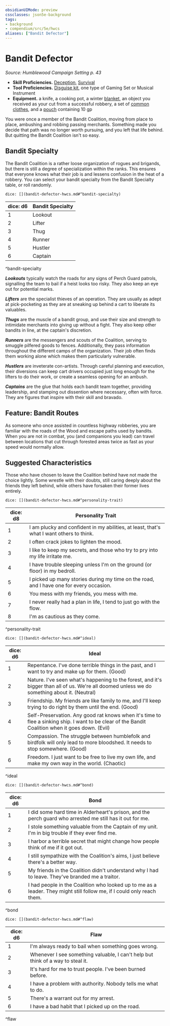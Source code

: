 ```yaml
---
obsidianUIMode: preview
cssclasses: json5e-background
tags:
- background
- compendium/src/5e/hwcs
aliases: ["Bandit Defector"]
---
```

# Bandit Defector
*Source: Humblewood Campaign Setting p. 43*  

- **Skill Proficiencies.** [Deception](/3-Mechanics/CLI/rules/skills.md#Deception), [Survival](/3-Mechanics/CLI/rules/skills.md#Survival)  
- **Tool Proficiencies.** [Disguise kit](/3-Mechanics/CLI/items/disguise-kit.md), one type of Gaming Set or Musical Instrument  
- **Equipment.** a knife, a cooking pot, a winter [blanket](/3-Mechanics/CLI/items/blanket.md), an object you received as your cut from a successful robbery, a set of [common clothes](/3-Mechanics/CLI/items/common-clothes.md), and a [pouch](/3-Mechanics/CLI/items/pouch.md) containing 10 gp  

You were once a member of the Bandit Coalition, moving from place to place, ambushing and robbing passing merchants. Something made you decide that path was no longer worth pursuing, and you left that life behind. But quitting the Bandit Coalition isn't so easy.

## Bandit Specialty

The Bandit Coalition is a rather loose organization of rogues and brigands, but there is still a degree of specialization within the ranks. This ensures that everyone knows what their job is and lessens confusion in the heat of a robbery. You can select your bandit specialty from the Bandit Specialty table, or roll randomly.

`dice: [](bandit-defector-hwcs.md#^bandit-specialty)`

| dice: d6 | Bandit Specialty |
|----------|------------------|
| 1 | Lookout |
| 2 | Lifter |
| 3 | Thug |
| 4 | Runner |
| 5 | Hustler |
| 6 | Captain |
^bandit-specialty

***Lookouts*** typically watch the roads for any signs of Perch Guard patrols, signalling the team to bail if a heist looks too risky. They also keep an eye out for potential marks.

***Lifters*** are the specialist thieves of an operation. They are usually as adept at pick-pocketing as they are at sneaking up behind a cart to liberate its valuables.

***Thugs*** are the muscle of a bandit group, and use their size and strength to intimidate merchants into giving up without a fight. They also keep other bandits in line, at the captain's discretion.

***Runners*** are the messengers and scouts of the Coalition, serving to smuggle pilfered goods to fences. Additionally, they pass information throughout the different camps of the organization. Their job often finds them working alone which makes them particularly vulnerable.

***Hustlers*** are inveterate con-artists. Through careful planning and execution, their diversions can keep cart drivers occupied just long enough for the lifters to do their work, or create a seamless opening for an ambush.

***Captains*** are the glue that holds each bandit team together, providing leadership, and stamping out dissention where necessary, often with force. They are figures that inspire with their skill and bravado.

## Feature: Bandit Routes

As someone who once assisted in countless highway robberies, you are familiar with the roads of the Wood and escape paths used by bandits. When you are not in combat, you (and companions you lead) can travel between locations that cut through forested areas twice as fast as your speed would normally allow.

## Suggested Characteristics

Those who have chosen to leave the Coalition behind have not made the choice lightly. Some wrestle with their doubts, still caring deeply about the friends they left behind, while others have forsaken their former lives entirely.

`dice: [](bandit-defector-hwcs.md#^personality-trait)`

| dice: d8 | Personality Trait |
|----------|-------------------|
| 1 | I am plucky and confident in my abilities, at least, that's what I want others to think. |
| 2 | I often crack jokes to lighten the mood. |
| 3 | I like to keep my secrets, and those who try to pry into my life irritate me. |
| 4 | I have trouble sleeping unless I'm on the ground (or floor) in my bedroll. |
| 5 | I picked up many stories during my time on the road, and I have one for every occasion. |
| 6 | You mess with my friends, you mess with me. |
| 7 | I never really had a plan in life, I tend to just go with the flow. |
| 8 | I'm as cautious as they come. |
^personality-trait

`dice: [](bandit-defector-hwcs.md#^ideal)`

| dice: d6 | Ideal |
|----------|-------|
| 1 | Repentance. I've done terrible things in the past, and I want to try and make up for them. (Good) |
| 2 | Nature. I've seen what's happening to the forest, and it's bigger than all of us. We're all doomed unless we do something about it. (Neutral)  |
| 3 | Friendship. My friends are like family to me, and I'll keep trying to do right by them until the end. (Good) |
| 4 | Self-Preservation. Any good rat knows when it's time to flee a sinking ship. I want to be clear of the Bandit Coalition when it goes down. (Evil) |
| 5 | Compassion. The struggle between humblefolk and birdfolk will only lead to more bloodshed. It needs to stop somewhere. (Good) |
| 6 | Freedom. I just want to be free to live my own life, and make my own way in the world. (Chaotic) |
^ideal

`dice: [](bandit-defector-hwcs.md#^bond)`

| dice: d6 | Bond |
|----------|------|
| 1 | I did some hard time in Alderheart's prison, and the perch guard who arrested me still has it out for me. |
| 2 | I stole something valuable from the Captain of my unit. I'm in big trouble if they ever find me. |
| 3 | I harbor a terrible secret that might change how people think of me if it got out. |
| 4 | I still sympathize with the Coalition's aims, I just believe there's a better way. |
| 5 | My friends in the Coalition didn't understand why I had to leave. They've branded me a traitor. |
| 6 | I had people in the Coalition who looked up to me as a leader. They might still follow me, if I could only reach them. |
^bond

`dice: [](bandit-defector-hwcs.md#^flaw)`

| dice: d6 | Flaw |
|----------|------|
| 1 | I'm always ready to bail when something goes wrong. |
| 2 | Whenever I see something valuable, I can't help but think of a way to steal it. |
| 3 | It's hard for me to trust people. I've been burned before.  |
| 4 | I have a problem with authority. Nobody tells me what to do. |
| 5 | There's a warrant out for my arrest. |
| 6 | I have a bad habit that I picked up on the road. |
^flaw